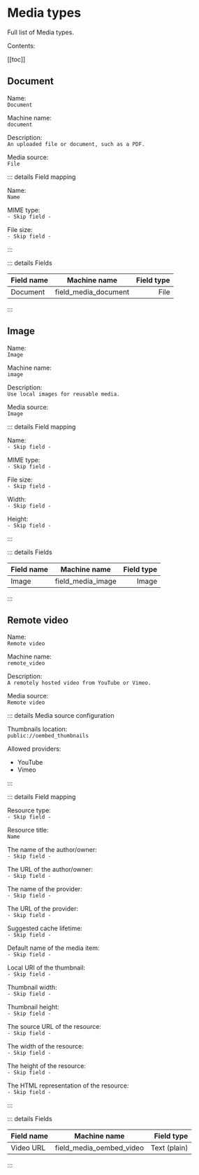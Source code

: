 # Media types

Full list of Media types.

Contents:

[[toc]]

## Document

Name:  
`Document`  

Machine name:  
`document`

Description:  
`An uploaded file or document, such as a PDF.`

Media source:  
`File`

::: details Field mapping

Name:  
`Name`

MIME type:  
`- Skip field -`

File size:  
`- Skip field -`

:::

::: details Fields

| Field name  | Machine name  | Field type              |
| ----------- |:-------------:| -----------------------:|
|Document|field_media_document|File|
:::


## Image

Name:  
`Image`  

Machine name:  
`image`

Description:  
`Use local images for reusable media.`

Media source:  
`Image`

::: details Field mapping

Name:  
`- Skip field -`

MIME type:  
`- Skip field -`

File size:  
`- Skip field -`

Width:  
`- Skip field -`

Height:  
`- Skip field -`

:::

::: details Fields

| Field name  | Machine name  | Field type              |
| ----------- |:-------------:| -----------------------:|
|Image|field_media_image|Image|
:::

## Remote video

Name:  
`Remote video`  

Machine name:  
`remote_video`

Description:  
`A remotely hosted video from YouTube or Vimeo.`

Media source:  
`Remote video`

::: details Media source configuration

Thumbnails location:  
`public://oembed_thumbnails`

Allowed providers:  

- YouTube
- Vimeo

:::

::: details Field mapping

Resource type:  
`- Skip field -`

Resource title:  
`Name`

The name of the author/owner:  
`- Skip field -`

The URL of the author/owner:  
`- Skip field -`

The name of the provider:  
`- Skip field -`

The URL of the provider:  
`- Skip field -`

Suggested cache lifetime:  
`- Skip field -`

Default name of the media item:  
`- Skip field -`

Local URI of the thumbnail:  
`- Skip field -`

Thumbnail width:  
`- Skip field -`

Thumbnail height:  
`- Skip field -`

The source URL of the resource:  
`- Skip field -`

The width of the resource:  
`- Skip field -`

The height of the resource:  
`- Skip field -`

The HTML representation of the resource:  
`- Skip field -`

:::

::: details Fields

| Field name  | Machine name  | Field type              |
| ----------- |:-------------:| -----------------------:|
|Video URL|field_media_oembed_video|Text (plain)|
:::

